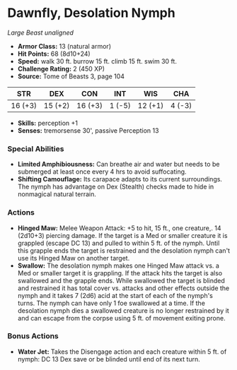 # Dawnfly, Desolation Nymph

*Large* *Beast* *unaligned*

- **Armor Class:** 13 (natural armor)
- **Hit Points:** 68 (8d10+24)
- **Speed:** walk 30 ft. burrow 15 ft. climb 15 ft. swim 30 ft.
- **Challenge Rating:** 2 (450 XP)
- **Source:** Tome of Beasts 3, page 104

| STR | DEX | CON | INT | WIS | CHA |
| --- | --- | --- | --- | --- | --- |
| 16 (+3) | 15 (+2) | 16 (+3) | 1 (-5) | 12 (+1) | 4 (-3) |

- **Skills:** perception +1
- **Senses:** tremorsense 30', passive Perception 13

### Special Abilities

- **Limited Amphibiousness:** Can breathe air and water but needs to be submerged at least once every 4 hrs to avoid suffocating.
- **Shifting Camouflage:** Its carapace adapts to its current surroundings. The nymph has advantage on Dex (Stealth) checks made to hide in nonmagical natural terrain.

### Actions

- **Hinged Maw:** Melee Weapon Attack: +5 to hit, 15 ft., one creature,. 14 (2d10+3) piercing damage. If the target is a Med or smaller creature it is grappled (escape DC 13) and pulled to within 5 ft. of the nymph. Until this grapple ends the target is restrained and the desolation nymph can't use its Hinged Maw on another target.
- **Swallow:** The desolation nymph makes one Hinged Maw attack vs. a Med or smaller target it is grappling. If the attack hits the target is also swallowed and the grapple ends. While swallowed the target is blinded and restrained it has total cover vs. attacks and other effects outside the nymph and it takes 7 (2d6) acid at the start of each of the nymph's turns. The nymph can have only 1 foe swallowed at a time. If the desolation nymph dies a swallowed creature is no longer restrained by it and can escape from the corpse using 5 ft. of movement exiting prone.

### Bonus Actions

- **Water Jet:** Takes the Disengage action and each creature within 5 ft. of nymph: DC 13 Dex save or be blinded until end of its next turn.


